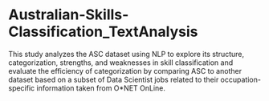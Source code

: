 # Australian-Skills-Classification_TextAnalysis
This study analyzes the ASC dataset using NLP to explore its structure, categorization, strengths, and weaknesses in skill classification and evaluate the efficiency of categorization by comparing ASC to another dataset based on a subset of Data Scientist jobs related to their occupation-specific information taken from O*NET OnLine.
